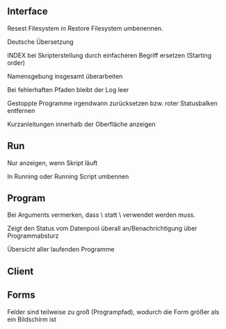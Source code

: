 ## Interface

Resest Filesystem in Restore Filesystem umbenennen.

Deutsche Übersetzung

INDEX bei Skripterstellung durch einfacheren Begriff ersetzen (Starting order)

Namensgebung insgesamt überarbeiten

Bei fehlerhaften Pfaden bleibt der Log leer

Gestoppte Programme irgendwann zurücksetzen bzw. roter Statusbalken entfernen

Kurzanleitungen innerhalb der Oberfläche anzeigen

## Run
Nur anzeigen, wenn Skript läuft

In Running oder Running Script umbennen


## Program

Bei Arguments vermerken, dass \\ statt \ verwendet werden muss.

Zeigt den Status vom Datenpool überall an/Benachrichtigung über Programmabsturz

Übersicht aller laufenden Programme

## Client

## Forms

Felder sind teilweise zu groß (Programpfad), wodurch die Form größer als ein Bildschirm ist

